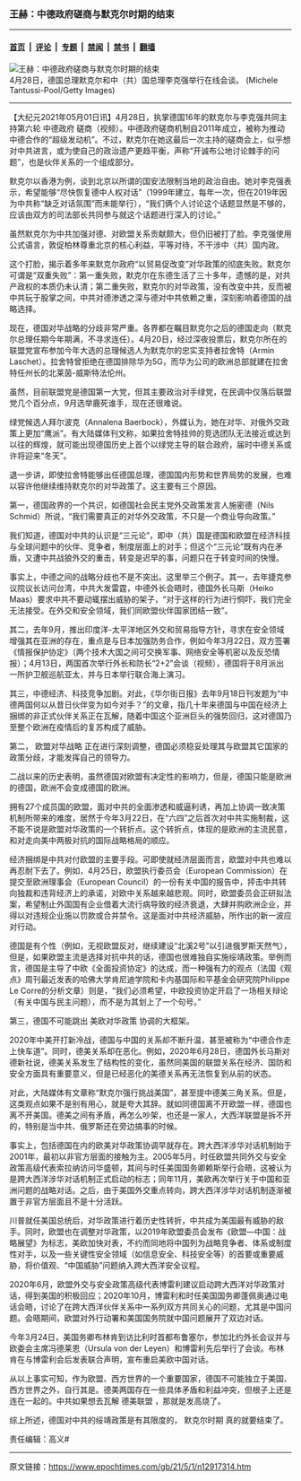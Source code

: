 ### 王赫：中德政府磋商与默克尔时期的结束

---

#### [首页](../../../..?n12917314) &nbsp;|&nbsp; [评论](../../../../../epoch-comment?n12917314) &nbsp;|&nbsp; [专题](../../../../../epoch-special?n12917314) &nbsp;|&nbsp; [禁闻](../../../../../epoch-news?n12917314) &nbsp;|&nbsp; [禁书](../../../../../books?n12917314) &nbsp;|&nbsp; [翻墙](https://github.com/gfw-breaker/nogfw/blob/master/README.md?n12917314)


<div><img alt="王赫：中德政府磋商与默克尔时期的结束" class="attachment-djy_600_400 size-djy_600_400 wp-post-image" src="https://i.epochtimes.com/assets/uploads/2021/04/id12910950-GettyImages-1232571754-600x400.jpg"/>
<div class="caption">
 4月28日，德国总理默克尔和中（共）国总理李克强举行在线会谈。 (Michele Tantussi-Pool/Getty Images)
</div></div><hr/><div class="post_content" id="artbody" itemprop="articleBody">
 <!-- article content begin -->
 <p>
  【大纪元2021年05月01日讯】4月28日，执掌德国16年的默克尔与李克强共同主持第六轮
  <ok href="https://www.epochtimes.com/gb/tag/%E4%B8%AD%E5%BE%B7%E6%94%BF%E5%BA%9C.html">
   中德政府
  </ok>
  磋商（视频）。中德政府磋商机制自2011年成立，被称为推动中德合作的“超级发动机”。不过，默克尔在她这最后一次主持的磋商会上，似乎想对中共进言，或为使自己的政治遗产更趋平衡，声称“开诚布公地讨论棘手的问题”，也是伙伴关系的一个组成部分。
 </p>
 <p>
  默克尔以香港为例，谈到北京以所谓的国安法限制当地的政治自由。她对李克强表示，希望能够“尽快恢复德中人权对话”（1999年建立，每年一次，但在2019年因为中共称“缺乏对话氛围”而未能举行），“我们俩个人讨论这个话题显然是不够的，应该由双方的司法部长共同参与就这个话题进行深入的讨论。”
 </p>
 <p>
  虽然默克尔为中共加强对德、对欧盟关系贡献颇大，但仍旧被打了脸。李克强使用公式语言，敦促柏林尊重北京的核心利益，平等对待，不干涉中（共）国内政。
 </p>
 <p>
  这个打脸，揭示着多年来默克尔政府“以贸易促改变”对华政策的彻底失败。默克尔可谓是“双重失败”：第一重失败，默克尔在东德生活了三十多年，遗憾的是，对共产政权的本质仍未认清；第二重失败，默克尔的对华政策，没有改变中共，反而被中共玩于股掌之间，中共对德渗透之深与德对中共依赖之重，深刻影响着德国的战略选择。
 </p>
 <p>
  现在，德国对华战略的分歧非常严重。各界都在瞩目默克尔之后的德国走向（默克尔总理任期今年期满，不寻求连任）。4月20日，经过深夜投票后，默克尔所在的联盟党宣布参加今年大选的总理候选人为默克尔的忠实支持者拉舍特（Armin Laschet）。拉舍特曾拒绝在德国排除华为5G，而华为公司的欧洲总部就建在拉舍特任州长的北莱茵-威斯特法伦州。
 </p>
 <p>
  虽然，目前联盟党是德国第一大党，但其主要政治对手绿党，在民调中仅落后联盟党几个百分点，9月选举鹿死谁手，现在还很难说。
 </p>
 <p>
  绿党候选人拜尔波克（Annalena Baerbock），外媒认为，她在对华、对俄外交政策上更加“鹰派”。有大陆媒体刊文称，如果拉舍特挂帅的竞选团队无法接近或达到以往的辉煌，就可能出现德国历史上首个以绿党主导的联合政府，届时中德关系或许将迎来“冬天”。
 </p>
 <p>
  退一步讲，即使拉舍特能够出任德国总理，德国国内形势和世界局势的发展，也难以容许他继续维持默克尔的对华政策了。这主要有三个原因。
 </p>
 <p>
  第一，德国政界的一个共识，如德国社会民主党外交政策发言人施密德（Nils Schmid）所说，“我们需要真正的对华外交政策，不只是一个商业导向政策。”
 </p>
 <p>
  我们知道，德国对中共的认识是“三元论”，即中（共）国是德国和欧盟在经济科技与全球问题中的伙伴、竞争者，制度层面上的对手；但这个“三元论”既有内在矛盾，又遭中共战狼外交的重击，转变是迟早的事，问题只在于转变时间的快慢。
 </p>
 <p>
  事实上，中德之间的战略分歧也不是不突出。这里举三个例子。其一，去年捷克参议院议长访问台湾，中共大发雷霆，中德外长会晤时，德国外长马斯（Heiko Maas）要求中共不要动辄摆出威胁的架子，“对于这样的行为进行恫吓，我们完全无法接受。在外交和安全领域，我们同欧盟伙伴国家团结一致”。
 </p>
 <p>
  其二，去年9月，推出印度洋-太平洋地区外交和贸易指导方针，寻求在安全领域增强其在亚洲的存在，重点是与日本加强防务合作，例如今年3月22日，双方签署《情报保护协定》（两个技术大国之间可交换军事、网络安全等机密以及反恐情报）；4月13日，两国首次举行外长和防长“2+2”会谈（视频），德国将于8月派出一所护卫舰巡航亚太，并与日本举行联合海上演习。
 </p>
 <p>
  其三，中德经济、科技竞争加剧。对此，《华尔街日报》去年9月18日刊发题为“中德两国何以从昔日伙伴变为如今对手？”的文章，指几十年来德国与中国在经济上捆绑的非正式伙伴关系正在瓦解，随着中国这个亚洲巨头的强势回归，这对德国乃至整个欧洲在疫情后的复苏构成了威胁。
 </p>
 <p>
  第二，
  <ok href="https://www.epochtimes.com/gb/tag/%E6%AC%A7%E7%9B%9F%E5%AF%B9%E5%8D%8E%E6%88%98%E7%95%A5.html">
   欧盟对华战略
  </ok>
  正在进行深刻调整，德国必须稳妥处理其与欧盟其它国家的政策分歧，才能发挥自己的领导力。
 </p>
 <p>
  二战以来的历史表明，虽然德国对欧盟有决定性的影响力，但是，德国只能是欧洲的德国，欧洲不会变成德国的欧洲。
 </p>
 <p>
  拥有27个成员国的欧盟，面对中共的全面渗透和威逼利诱，再加上协调一致决策机制所带来的难度，居然于今年3月22日，在“六四”之后首次对中共实施制裁，这不能不说是欧盟对华政策的一个转折点。这个转折点，体现的是欧洲的主流民意，和对走向美中两极对抗的国际战略格局的顺应。
 </p>
 <p>
  经济捆绑是中共对付欧盟的主要手段。可即使就经济层面而言，欧盟对中共也难以再忍耐下去了。例如，4月25日，欧盟执行委员会（European Commission）在提交至欧洲理事会（European Council）的一份有关中国的报告中，抨击中共转向独裁和违背经济上的承诺，对欧中关系越来越悲观。同时，欧盟委员会正研拟法案，希望制止外国国有企业借着大流行病导致的经济衰退，大肆并购欧洲企业，并得以对违规企业施以罚款或合并禁令。这是面对中共经济威胁，所作出的新一波应对行动。
 </p>
 <p>
  德国是有个性（例如，无视欧盟反对，继续建设“北溪2号”以引进俄罗斯天然气），但是，如果欧盟主流是选择对抗中共的话，德国也很难独自实施绥靖政策。举例而言，德国是主导了中欧《全面投资协定》的达成，而一种强有力的观点（法国《观点》周刊最近发表的哈佛大学肯尼迪学院和卡内基国际和平基金会研究院Philippe Le Corre的分析文章）则是，“我们必须希望，中欧投资协定开启了一场相关辩论（有关中国与民主问题），而不是为其划上了一个句号。”
 </p>
 <p>
  第三，德国不可能跳出
  <ok href="https://www.epochtimes.com/gb/tag/%E7%BE%8E%E6%AC%A7%E5%AF%B9%E5%8D%8E%E6%94%BF%E7%AD%96.html">
   美欧对华政策
  </ok>
  协调的大框架。
 </p>
 <p>
  2020年中美开打新冷战，德国与中国的关系却不断升温，甚至被称为“中德合作走上快车道”。同时，德美关系却在恶化。例如，2020年6月28日，德国外长马斯对德新社说，德美关系发生了结构性的变化，虽然同美国的联盟关系在经济、国防和安全方面具有重要意义，但是已经恶化的美德关系再无法恢复到从前的状态。
 </p>
 <p>
  对此，大陆媒体有文章称“默克尔强行挑战美国”，甚至提中德美三角关系。但是，这类观点如果不是别有用心，就是夸大其辞。就如同德国离不开欧盟一样，德国也离不开美国。德美之间有矛盾，再怎么吵架，也还是一家人，大西洋联盟是拆不开的，特别是当中共、俄罗斯还在旁边搞事的时候。
 </p>
 <p>
  事实上，包括德国在内的欧美对华政策协调早就存在。跨大西洋涉华对话机制始于2001年，最初以非官方层面的接触为主。2005年5月，时任欧盟共同外交与安全政策高级代表索拉纳访问华盛顿，其间与时任美国国务卿赖斯举行会晤，这被认为是跨大西洋涉华对话机制正式启动的标志；同年11月，美欧再次举行关于中国和亚洲问题的战略对话。之后，由于美国外交重点转向，跨大西洋涉华对话机制逐渐被置于非官方层面且不是十分活跃。
 </p>
 <p>
  川普就任美国总统后，对华政策进行着历史性转折，中共成为美国最有威胁的敌手。同时，欧盟也在调整对华政策，以2019年欧盟委员会发布《欧盟—中国：战略展望》为标志，美欧加快对表，不约而同地将中国列为战略竞争者、体系或制度性对手，以及一些关键性安全领域（如信息安全、科技安全等）的首要或重要威胁，将价值观、“中国威胁”问题纳入跨大西洋安全议程。
 </p>
 <p>
  2020年6月，欧盟外交与安全政策高级代表博雷利建议启动跨大西洋对华政策对话，得到美国的积极回应；2020年10月，博雷利和时任美国国务卿蓬佩奥通过电话会晤，讨论了在跨大西洋伙伴关系中一系列双方共同关心的问题，尤其是中国问题。会晤期间，欧盟对外行动署和美国国务院就中国问题展开了双边对话。
 </p>
 <p>
  今年3月24日，美国务卿布林肯到访比利时首都布鲁塞尔，参加北约外长会议并与欧委会主席冯德莱恩（Ursula von der Leyen）和博雷利先后举行了会谈。布林肯在与博雷利会后发表联合声明，宣布重启美欧中国对话。
 </p>
 <p>
  从以上事实可知，作为欧盟、西方世界的一个重要国家，德国不可能独立于美国、西方世界之外，自行其是。德美两国存在一些具体矛盾和利益冲突，但根子上还是连在一起的。中共如果想去瓦解
  <ok href="https://www.epochtimes.com/gb/tag/%E5%BE%B7%E7%BE%8E%E8%81%94%E7%9B%9F.html">
   德美联盟
  </ok>
  ，那就是发高烧了。
 </p>
 <p>
  综上所述，德国对中共的绥靖政策是有其限度的，
  <ok href="https://www.epochtimes.com/gb/tag/%E9%BB%98%E5%85%8B%E5%B0%94%E6%97%B6%E6%9C%9F.html">
   默克尔时期
  </ok>
  真的就要结束了。
 </p>
 <p>
  责任编辑：高义#
 </p>
 <!-- article content end -->
 <div id="below_article_ad">
 </div>
</div>


---

原文链接：https://www.epochtimes.com/gb/21/5/1/n12917314.htm